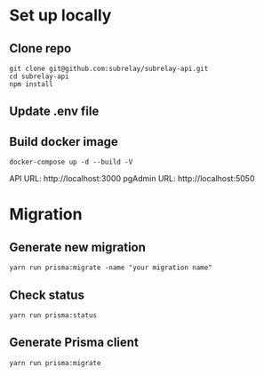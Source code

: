 # Set up locally

## Clone repo

```
git clone git@github.com:subrelay/subrelay-api.git
cd subrelay-api
npm install
```
## Update .env file

## Build docker image

```
docker-compose up -d --build -V
```

API URL: http://localhost:3000
pgAdmin URL: http://localhost:5050


# Migration

## Generate new migration
```
yarn run prisma:migrate -name "your migration name"
```

## Check status
```
yarn run prisma:status
```

## Generate Prisma client

```
yarn run prisma:migrate
```
